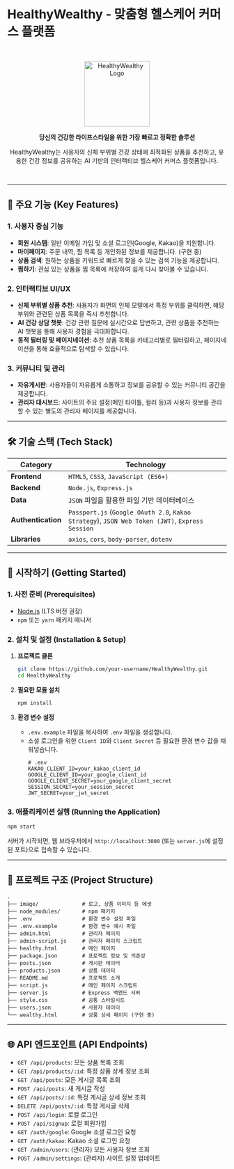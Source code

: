 # HealthyWealthy - 맞춤형 헬스케어 커머스 플랫폼

<br>

<p align="center">
  <img src="./image/34.png" alt="HealthyWealthy Logo" width="150">
</p>

<p align="center">
  <strong>당신의 건강한 라이프스타일을 위한 가장 빠르고 정확한 솔루션</strong>
</p>
<p align="center">
  HealthyWealthy는 사용자의 신체 부위별 건강 상태에 최적화된 상품을 추천하고, 유용한 건강 정보를 공유하는 AI 기반의 인터랙티브 헬스케어 커머스 플랫폼입니다.
</p>

<br>

---

## 🌟 주요 기능 (Key Features)

### 1. 사용자 중심 기능
- **회원 시스템**: 일반 이메일 가입 및 소셜 로그인(Google, Kakao)을 지원합니다.
- **마이페이지**: 주문 내역, 찜 목록 등 개인화된 정보를 제공합니다. (구현 중)
- **상품 검색**: 원하는 상품을 키워드로 빠르게 찾을 수 있는 검색 기능을 제공합니다.
- **찜하기**: 관심 있는 상품을 찜 목록에 저장하여 쉽게 다시 찾아볼 수 있습니다.

### 2. 인터랙티브 UI/UX
- **신체 부위별 상품 추천**: 사용자가 화면의 인체 모델에서 특정 부위를 클릭하면, 해당 부위와 관련된 상품 목록을 즉시 추천합니다.
- **AI 건강 상담 챗봇**: 건강 관련 질문에 실시간으로 답변하고, 관련 상품을 추천하는 AI 챗봇을 통해 사용자 경험을 극대화합니다.
- **동적 필터링 및 페이지네이션**: 추천 상품 목록을 카테고리별로 필터링하고, 페이지네이션을 통해 효율적으로 탐색할 수 있습니다.

### 3. 커뮤니티 및 관리
- **자유게시판**: 사용자들이 자유롭게 소통하고 정보를 공유할 수 있는 커뮤니티 공간을 제공합니다.
- **관리자 대시보드**: 사이트의 주요 설정(메인 타이틀, 컬러 등)과 사용자 정보를 관리할 수 있는 별도의 관리자 페이지를 제공합니다.

---

## 🛠️ 기술 스택 (Tech Stack)

| Category      | Technology                                                                                             |
|---------------|--------------------------------------------------------------------------------------------------------|
| **Frontend**  | `HTML5`, `CSS3`, `JavaScript (ES6+)`                                                                   |
| **Backend**   | `Node.js`, `Express.js`                                                                                |
| **Data**      | `JSON` 파일을 활용한 파일 기반 데이터베이스                                                              |
| **Authentication** | `Passport.js` (`Google OAuth 2.0`, `Kakao Strategy`), `JSON Web Token (JWT)`, `Express Session` |
| **Libraries** | `axios`, `cors`, `body-parser`, `dotenv`                                                               |

---

## 🚀 시작하기 (Getting Started)

### 1. 사전 준비 (Prerequisites)
- [Node.js](https://nodejs.org/) (LTS 버전 권장)
- `npm` 또는 `yarn` 패키지 매니저

### 2. 설치 및 설정 (Installation & Setup)

1. **프로젝트 클론**
   ```bash
   git clone https://github.com/your-username/HealthyWealthy.git
   cd HealthyWealthy
   ```

2. **필요한 모듈 설치**
   ```bash
   npm install
   ```

3. **환경 변수 설정**
   - `.env.example` 파일을 복사하여 `.env` 파일을 생성합니다.
   - 소셜 로그인을 위한 `Client ID`와 `Client Secret` 등 필요한 환경 변수 값을 채워넣습니다.
     ```
     # .env
     KAKAO_CLIENT_ID=your_kakao_client_id
     GOOGLE_CLIENT_ID=your_google_client_id
     GOOGLE_CLIENT_SECRET=your_google_client_secret
     SESSION_SECRET=your_session_secret
     JWT_SECRET=your_jwt_secret
     ```

### 3. 애플리케이션 실행 (Running the Application)
   ```bash
   npm start
   ```
   서버가 시작되면, 웹 브라우저에서 `http://localhost:3000` (또는 `server.js`에 설정된 포트)으로 접속할 수 있습니다.

---

## 📁 프로젝트 구조 (Project Structure)

```
.
├── image/              # 로고, 상품 이미지 등 에셋
├── node_modules/       # npm 패키지
├── .env                # 환경 변수 설정 파일
├── .env.example        # 환경 변수 예시 파일
├── admin.html          # 관리자 페이지
├── admin-script.js     # 관리자 페이지 스크립트
├── healthy.html        # 메인 페이지
├── package.json        # 프로젝트 정보 및 의존성
├── posts.json          # 게시판 데이터
├── products.json       # 상품 데이터
├── README.md           # 프로젝트 소개
├── script.js           # 메인 페이지 스크립트
├── server.js           # Express 백엔드 서버
├── style.css           # 공통 스타일시트
├── users.json          # 사용자 데이터
└── wealthy.html        # 상품 상세 페이지 (구현 중)
```

---

## 🌐 API 엔드포인트 (API Endpoints)

- `GET /api/products`: 모든 상품 목록 조회
- `GET /api/products/:id`: 특정 상품 상세 정보 조회
- `GET /api/posts`: 모든 게시글 목록 조회
- `POST /api/posts`: 새 게시글 작성
- `GET /api/posts/:id`: 특정 게시글 상세 정보 조회
- `DELETE /api/posts/:id`: 특정 게시글 삭제
- `POST /api/login`: 로컬 로그인
- `POST /api/signup`: 로컬 회원가입
- `GET /auth/google`: Google 소셜 로그인 요청
- `GET /auth/kakao`: Kakao 소셜 로그인 요청
- `GET /admin/users`: (관리자) 모든 사용자 정보 조회
- `POST /admin/settings`: (관리자) 사이트 설정 업데이트

